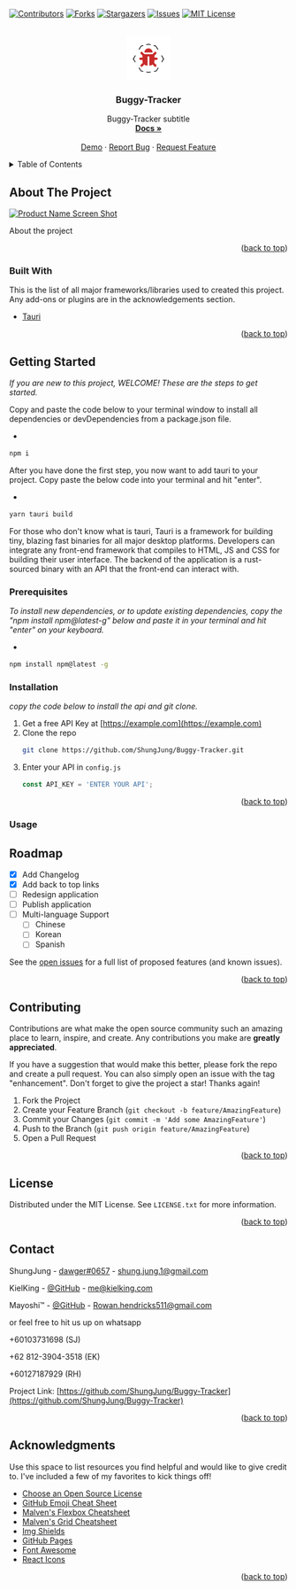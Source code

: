 <div id="top"></div>

[![Contributors][contributors-shield]][contributors-url]
[![Forks][forks-shield]][forks-url]
[![Stargazers][stars-shield]][stars-url]
[![Issues][issues-shield]][issues-url]
[![MIT License][license-shield]][license-url]

<br />
<div align="center">
  <a href="https://github.com/ShungJung/Buggy-Tracker">
    <img src="images/BuggyLogoLarge.png" alt="Logo" width="80" height="80">
  </a>

<h3 align="center">Buggy-Tracker</h3>

  <p align="center">
    Buggy-Tracker subtitle
    <br />
    <a href="https://github.com/ShungJung/Buggy-Tracker"><strong>Docs »</strong></a>
    <br />
    <br />
    <a href="https://github.com/ShungJung/Buggy-Tracker">Demo</a>
    ·
    <a href="https://github.com/ShungJung/Buggy-Tracker/issues">Report Bug</a>
    ·
    <a href="https://github.com/ShungJung/Buggy-Tracker/issues">Request Feature</a>
  </p>
</div>

<details>
  <summary>Table of Contents</summary>
  <ol>
    <li>
      <a href="#about-the-project">About The Project</a>
      <ul>
        <li><a href="#built-with">Built With</a></li>
      </ul>
    </li>
    <li>
      <a href="#getting-started">Getting Started</a>
      <ul>
        <li><a href="#prerequisites">Prerequisites</a></li>
        <li><a href="#installation">Installation</a></li>
      </ul>
    </li>
    <li><a href="#usage">Usage</a></li>
    <li><a href="#roadmap">Roadmap</a></li>
    <li><a href="#contributing">Contributing</a></li>
    <li><a href="#license">License</a></li>
    <li><a href="#contact">Contact</a></li>
    <li><a href="#acknowledgments">Acknowledgments</a></li>
  </ol>
</details>

## About The Project

[![Product Name Screen Shot][product-screenshot]](https://google.com)

About the project

<p align="right">(<a href="#top">back to top</a>)</p>

### Built With

This is the list of all major frameworks/libraries used to created this project. Any add-ons or plugins are in the
acknowledgements section.

* [Tauri](https://tauri.studio/)

<p align="right">(<a href="#top">back to top</a>)</p>

## Getting Started

_If you are new to this project, WELCOME! These are the steps to get started._

Copy and paste the code below to your terminal window to install all dependencies or devDependencies from a package.json file. 

*
```sh
npm i
```
After you have done the first step, you now want to add tauri to your project. Copy paste the below code into your terminal and hit "enter".

*
```sh
yarn tauri build
```
For those who don't know what is tauri, Tauri is a framework for building tiny, blazing fast binaries for all major desktop platforms. Developers can integrate any front-end framework that compiles to HTML, JS and CSS for building their user interface. The backend of the application is a rust-sourced binary with an API that the front-end can interact with. 


### Prerequisites

_To install new dependencies, or to update existing dependencies, copy the "npm install npm@latest-g" below and paste it in your terminal and hit "enter" on your keyboard._

*
```sh
npm install npm@latest -g
```

### Installation

_copy the code below to install the api and git clone._

1. Get a free API Key at [https://example.com](https://example.com)
2. Clone the repo
   ```sh
   git clone https://github.com/ShungJung/Buggy-Tracker.git
   ```
3. Enter your API in `config.js`
   ```js
   const API_KEY = 'ENTER YOUR API';
   ```

<p align="right">(<a href="#top">back to top</a>)</p>

### Usage

## Roadmap

- [x] Add Changelog
- [x] Add back to top links
- [ ] Redesign application
- [ ] Publish application
- [ ] Multi-language Support
    - [ ] Chinese
    - [ ] Korean
    - [ ] Spanish

See the [open issues](https://github.com/ShungJung/Buggy-Tracker/issues) for a full list of proposed features (and known
issues).

<p align="right">(<a href="#top">back to top</a>)</p>

## Contributing

Contributions are what make the open source community such an amazing place to learn, inspire, and create. Any
contributions you make are **greatly appreciated**.

If you have a suggestion that would make this better, please fork the repo and create a pull request. You can also
simply open an issue with the tag "enhancement". Don't forget to give the project a star! Thanks again!

1. Fork the Project
2. Create your Feature Branch (`git checkout -b feature/AmazingFeature`)
3. Commit your Changes (`git commit -m 'Add some AmazingFeature'`)
4. Push to the Branch (`git push origin feature/AmazingFeature`)
5. Open a Pull Request

<p align="right">(<a href="#top">back to top</a>)</p>

## License

Distributed under the MIT License. See `LICENSE.txt` for more information.

<p align="right">(<a href="#top">back to top</a>)</p>

## Contact

ShungJung - [dawger#0657](https://discord.com) - shung.jung.1@gmail.com 

KielKing - [@GitHub](https://github.com/KielKing) - me@kielking.com

Mayoshi™ - [@GitHub](https://github.com/rowanhendricks) - Rowan.hendricks511@gmail.com

or feel free to hit us up on whatsapp 

+60103731698 (SJ)

+62 812-3904-3518 (EK)

+60127187929 (RH)

Project Link: [https://github.com/ShungJung/Buggy-Tracker](https://github.com/ShungJung/Buggy-Tracker)

<p align="right">(<a href="#top">back to top</a>)</p>

## Acknowledgments

Use this space to list resources you find helpful and would like to give credit to. I've included a few of my favorites
to kick things off!

* [Choose an Open Source License](https://choosealicense.com)
* [GitHub Emoji Cheat Sheet](https://www.webpagefx.com/tools/emoji-cheat-sheet)
* [Malven's Flexbox Cheatsheet](https://flexbox.malven.co/)
* [Malven's Grid Cheatsheet](https://grid.malven.co/)
* [Img Shields](https://shields.io)
* [GitHub Pages](https://pages.github.com)
* [Font Awesome](https://fontawesome.com)
* [React Icons](https://react-icons.github.io/react-icons/search)

<p align="right">(<a href="#top">back to top</a>)</p>


[contributors-shield]: https://img.shields.io/github/contributors/ShungJung/Buggy-Tracker.svg?style=for-the-badge

[contributors-url]: https://github.com/ShungJung/Buggy-Tracker/graphs/contributors

[forks-shield]: https://img.shields.io/github/forks/ShungJung/Buggy-Tracker.svg?style=for-the-badge

[forks-url]: https://github.com/ShungJung/Buggy-Tracker/network/members

[stars-shield]: https://img.shields.io/github/stars/ShungJung/Buggy-Tracker.svg?style=for-the-badge

[stars-url]: https://github.com/ShungJung/Buggy-Tracker/stargazers

[issues-shield]: https://img.shields.io/github/issues/ShungJung/Buggy-Tracker.svg?style=for-the-badge

[issues-url]: https://github.com/ShungJung/Buggy-Tracker/issues

[license-shield]: https://img.shields.io/github/license/ShungJung/Buggy-Tracker.svg?style=for-the-badge

[license-url]: https://github.com/ShungJung/Buggy-Tracker/blob/master/LICENSE.txt

[product-screenshot]: images/screenshot.png
